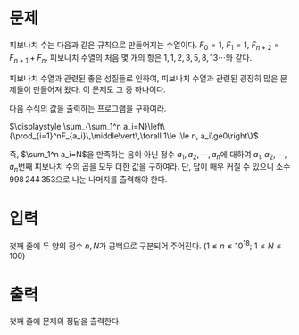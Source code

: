 # 문제

피보나치 수는 다음과 같은 규칙으로 만들어지는 수열이다. $F_0=1,$ $F_1=1,$ $F_{n+2}=F_{n+1}+F_n$. 피보나치 수열의 처음 몇 개의 항은 $1, 1, 2, 3, 5, 8, 13\cdots$와 같다.

피보나치 수열과 관련된 좋은 성질들로 인하여, 피보나치 수열과 관련된 굉장히 많은 문제들이 만들어져 왔다. 이 문제도 그 중 하나이다.

다음 수식의 값을 출력하는 프로그램을 구하여라.

$\displaystyle \sum_{\sum_1^n a_i=N}\left\{\prod_{i=1}^nF_{a_i}\,\middle\vert\,\forall 1\le i\le n, a_i\ge0\right\}$

즉, $\sum_1^n a_i=N$을 만족하는 음이 아닌 정수 $a_1,a_2,\cdots,a_n$에 대하여 $a_1, a_2, \cdots, a_n$번째 피보나치 수의 곱을 모두 더한 값을 구하여라. 단, 답이 매우 커질 수 있으니 소수 $998\,244\,353$으로 나눈 나머지를 출력해야 한다.

# 입력

첫째 줄에 두 양의 정수 $n, N$가 공백으로 구분되어 주어진다. $(1\le n\le 10^{18};$ $1\le N\le 100)$

# 출력

첫째 줄에 문제의 정답을 출력한다.